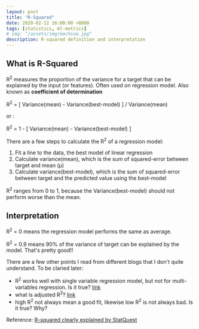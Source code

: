 ```yaml
---
layout: post
title: "R-Squared"
date: 2020-02-12 16:00:00 +0800
tags: [statistics, ml-metrics]
# img: "/assets/img/machine.jpg"
description: R-squared definition and interpretation
---
```


## What is R-Squared

R<sup>2</sup> measures the proportion of the variance for a target that can be explained by the input (or features).
Often used on regression model.
Also known as **coefficient of determination**

R<sup>2</sup> = [ Variance(mean) - Variance(best-model) ] / Variance(mean)

or :

R<sup>2</sup> = 1 - [ Variance(mean) - Variance(best-model) ]

There are a few steps to calculate the R<sup>2</sup> of a regression model:

1. Fit a line to the data, the best model of linear regression
2. Calculate variance(mean), which is the sum of squared-error between target and mean (&mu;)
3. Calculate variance(best-model), which is the sum of squared-error between target and the predicted value using the best-model

R<sup>2</sup> ranges from 0 to 1, because the Variance(best-model) should not perform worse than the mean.

## Interpretation

R<sup>2</sup> = 0 means the regression model performs the same as average.

R<sup>2</sup> = 0.9 means 90% of the variance of target can be explained by the model. That's pretty good!!

There are a few other points I read from different blogs that I don't quite understand. To be claried later:

- R<sup>2</sup> works well with single variable regression model, but not for multi-variables regression. Is it true? [link](https://blog.minitab.com/blog/adventures-in-statistics-2/regression-analysis-how-do-i-interpret-r-squared-and-assess-the-goodness-of-fit)
- what is adjusted R<sup>2</sup>? [link](https://www.statisticshowto.datasciencecentral.com/adjusted-r2/)
- high R<sup>2</sup> not always mean a good fit, likewise low R<sup>2</sup> is not always bad. Is it true? Why?

Reference: [R-squared clearly explained by StatQuest](https://www.youtube.com/watch?v=2AQKmw14mHM)
